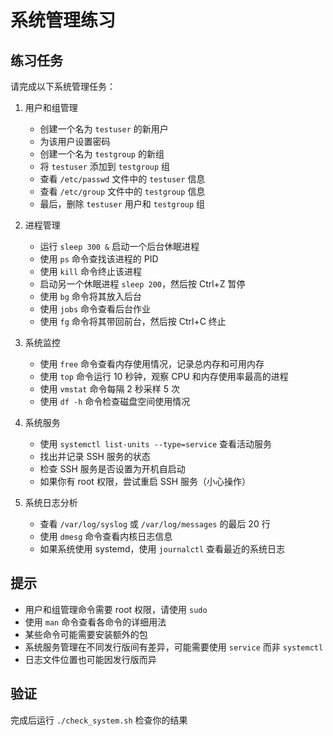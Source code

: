 # 系统管理练习

## 练习任务
请完成以下系统管理任务：

1. 用户和组管理
   - 创建一个名为 `testuser` 的新用户
   - 为该用户设置密码
   - 创建一个名为 `testgroup` 的新组
   - 将 `testuser` 添加到 `testgroup` 组
   - 查看 `/etc/passwd` 文件中的 `testuser` 信息
   - 查看 `/etc/group` 文件中的 `testgroup` 信息
   - 最后，删除 `testuser` 用户和 `testgroup` 组

2. 进程管理
   - 运行 `sleep 300 &` 启动一个后台休眠进程
   - 使用 `ps` 命令查找该进程的 PID
   - 使用 `kill` 命令终止该进程
   - 启动另一个休眠进程 `sleep 200`，然后按 Ctrl+Z 暂停
   - 使用 `bg` 命令将其放入后台
   - 使用 `jobs` 命令查看后台作业
   - 使用 `fg` 命令将其带回前台，然后按 Ctrl+C 终止

3. 系统监控
   - 使用 `free` 命令查看内存使用情况，记录总内存和可用内存
   - 使用 `top` 命令运行 10 秒钟，观察 CPU 和内存使用率最高的进程
   - 使用 `vmstat` 命令每隔 2 秒采样 5 次
   - 使用 `df -h` 命令检查磁盘空间使用情况

4. 系统服务
   - 使用 `systemctl list-units --type=service` 查看活动服务
   - 找出并记录 SSH 服务的状态
   - 检查 SSH 服务是否设置为开机自启动
   - 如果你有 root 权限，尝试重启 SSH 服务（小心操作）

5. 系统日志分析
   - 查看 `/var/log/syslog` 或 `/var/log/messages` 的最后 20 行
   - 使用 `dmesg` 命令查看内核日志信息
   - 如果系统使用 systemd，使用 `journalctl` 查看最近的系统日志

## 提示
- 用户和组管理命令需要 root 权限，请使用 `sudo`
- 使用 `man` 命令查看各命令的详细用法
- 某些命令可能需要安装额外的包
- 系统服务管理在不同发行版间有差异，可能需要使用 `service` 而非 `systemctl`
- 日志文件位置也可能因发行版而异

## 验证
完成后运行 `./check_system.sh` 检查你的结果 